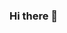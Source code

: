 ### Hi there 👋

<!--
[![](https://komarev.com/ghpvc/?username=Yumna-Hamdy&color=blue&label=Profile%20Views)](https://github.com/Yumna-Hamdy/Yumna-Hamdy)
[![](https://img.shields.io/github/followers/Yumna-Hamdy?label=GitHub%20Followers)](https://github.com/Yumna-Hamdy/Yumna-Hamdy)
  
**Yumna-Hamdy/Yumna-Hamdy** is a ✨ _special_ ✨ repository because its `README.md` (this file) appears on your GitHub profile.

Here are some ideas to get you started:

- 🔭 I’m currently working on ...
- 🌱 I’m currently learning ...
- 👯 I’m looking to collaborate on ...
- 🤔 I’m looking for help with ...
- 💬 Ask me about ...
- 📫 How to reach me: ...
- 😄 Pronouns: ...
- ⚡ Fun fact: ...
-->
